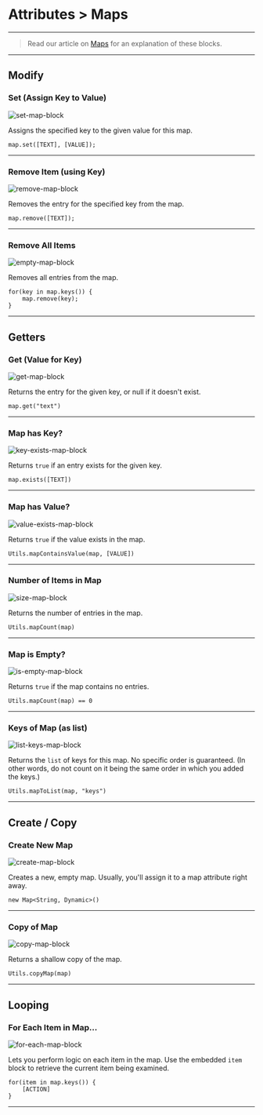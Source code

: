 # Attributes > Maps

***

> Read our article on [Maps](http://www.stencyl.com/help/view/maps/) for an explanation of these blocks.

***

## Modify

### Set (Assign Key to Value)

![set-map-block](http://static.stencyl.com/pedia2/block-images/5%20-%20Attributes/4%20-%20Maps/set-map.png)

Assigns the specified key to the given value for this map.

```
map.set([TEXT], [VALUE]);
```

***

### Remove Item (using Key)

![remove-map-block](http://static.stencyl.com/pedia2/block-images/5%20-%20Attributes/4%20-%20Maps/remove-map.png)

Removes the entry for the specified key from the map.

```
map.remove([TEXT]);
```

***

### Remove All Items

![empty-map-block](http://static.stencyl.com/pedia2/block-images/5%20-%20Attributes/4%20-%20Maps/empty-map.png)

Removes all entries from the map.

```
for(key in map.keys()) {
	map.remove(key);
}
```

***

## Getters

### Get (Value for Key)

![get-map-block](http://static.stencyl.com/pedia2/block-images/5%20-%20Attributes/4%20-%20Maps/key-value.png)

Returns the entry for the given key, or null if it doesn't exist.

```
map.get("text")
```

***

### Map has Key?

![key-exists-map-block](http://static.stencyl.com/pedia2/block-images/5%20-%20Attributes/4%20-%20Maps/key-exists-map.png)

Returns `true` if an entry exists for the given key.

```
map.exists([TEXT])
```

***

### Map has Value?

![value-exists-map-block](http://static.stencyl.com/pedia2/block-images/5%20-%20Attributes/4%20-%20Maps/value-exists-map.png)

Returns `true` if the value exists in the map.

```
Utils.mapContainsValue(map, [VALUE])
```

***

### Number of Items in Map

![size-map-block](http://static.stencyl.com/pedia2/block-images/5%20-%20Attributes/4%20-%20Maps/count-map.png)

Returns the number of entries in the map.

```
Utils.mapCount(map)
```

***

### Map is Empty?

![is-empty-map-block](http://static.stencyl.com/pedia2/block-images/5%20-%20Attributes/4%20-%20Maps/map-is-empty.png)

Returns `true` if the map contains no entries.

```
Utils.mapCount(map) == 0
```

***

### Keys of Map (as list)

![list-keys-map-block](http://static.stencyl.com/pedia2/block-images/5%20-%20Attributes/4%20-%20Maps/map-as-list.png)

Returns the `list` of keys for this map. No specific order is guaranteed. (In other words, do not count on it being the same order in which you added the keys.)

```
Utils.mapToList(map, "keys")
```

***

## Create / Copy

### Create New Map

![create-map-block](http://static.stencyl.com/pedia2/block-images/5%20-%20Attributes/4%20-%20Maps/create-map.png)

Creates a new, empty map. Usually, you'll assign it to a map attribute right away.

```
new Map<String, Dynamic>()
```

***

### Copy of Map

![copy-map-block](http://static.stencyl.com/pedia2/block-images/5%20-%20Attributes/4%20-%20Maps/copy-map.png)

Returns a shallow copy of the map.

```
Utils.copyMap(map)
```

***

## Looping

### For Each Item in Map...

![for-each-map-block](http://static.stencyl.com/pedia2/block-images/5%20-%20Attributes/4%20-%20Maps/for-each-map.png)

Lets you perform logic on each item in the map. Use the embedded `item` block to retrieve the current item being examined.

```
for(item in map.keys()) {
	[ACTION]
}
```

***
